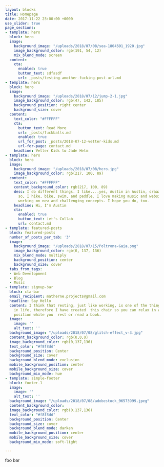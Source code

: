 ```yaml
---
layout: blocks
title: Homepage
date: 2017-11-22 23:00:00 +0000
use_slider: true
page_sections:
- template: hero
  block: hero
  image:
    background_image: "/uploads/2018/07/08/sea-1804591_1920.jpg"
    image_background_color: rgb(191, 54, 12)
    mix_blend_mode: screen
  content:
    cta:
      enabled: true
      button_text: sdfasdf
      url: _posts/testing-another-fucking-post-url.md
- template: hero
  block: hero
  image:
    background_image: "/uploads/2018/07/12/jump-2-1.jpg"
    image_background_color: rgb(47, 142, 185)
    background_position: right center
    background_size: cover
  content:
    text_color: "#FFFFFF"
    cta:
      button_text: Read More
      url: _posts/fuckballs.md
      enabled: true
      url_for_post: _posts/2018-07-12-vetter-kids.md
      url-for-page: contact.md
    headline: Vetter Kids to Jade Helm
- template: hero
  block: hero
  image:
    background_image: "/uploads/2018/07/08/hero.jpg"
    image_background_color: rgb(217, 100, 89)
  content:
    text_color: "#FFFFFF"
    content_background_color: rgb(217, 100, 89)
    desc: I do different things. I like....yes, Austin in Austin, craaaazy right...
      so, I hike, bike, swim, and paddle. I love making music and websites. I love
      working on new and challenging concepts. I hope you do, too.
    headline: Hi, I'm Austin
    cta:
      enabled: true
      button_text: Let's Collab
      url: contact.md
- template: featured-posts
  block: featured-posts
  number_of_posts_per_tab: '3'
  image:
    background_image: "/uploads/2018/07/15/Poltrona-Gaia.png"
    image_background_color: rgb(0, 137, 136)
    mix_blend_mode: multiply
    background_position: center
    background_size: cover
  tabs_from_tags:
  - Web Development
  - Blog
  - Music
- template: signup-bar
  block: cta-bar
  email_recipient: matherne.projects@gmail.com
  headline: Say Hello
  content: I think that resting, just like working, is one of the things that is worth  doing
    in life, therefore I have created  this chair so you can relax in a low and comfortable
    position while you  rest or read a book.
  image:
    image: ''
    alt_text: ''
  background_image: "/uploads/2018/07/08/glitch-effect_v-3.jpg"
  content_background_color: rgb(0,0,0)
  image_background_color: rgb(0,137,136)
  text_color: "#f8f8dd"
  background_position: Center
  background_size: cover
  background_blend_mode: exclusion
  mobile_background_position: center
  mobile_background_size: cover
  background_mix_mode: hue
- template: simple-footer
  block: footer-1
  image:
    image: ''
    alt_text: ''
  background_image: "/uploads/2018/07/08/adobestock_96573999.jpeg"
  content_background_color: 
  image_background_color: rgb(0,137,136)
  text_color: "#f8f8dd"
  background_position: Center
  background_size: cover
  background_blend_mode: darken
  mobile_background_position: center
  mobile_background_size: cover
  background_mix_mode: soft-light

---
```

foo bar
